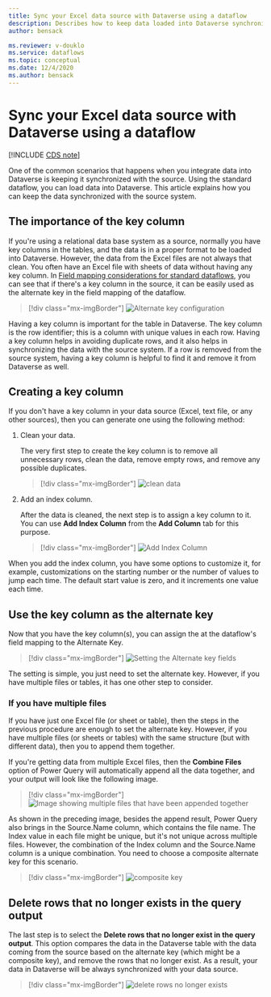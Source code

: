 ```yaml
---
title: Sync your Excel data source with Dataverse using a dataflow
description: Describes how to keep data loaded into Dataverse synchronized with the data source using dataflows.
author: bensack

ms.reviewer: v-douklo
ms.service: dataflows
ms.topic: conceptual
ms.date: 12/4/2020
ms.author: bensack
---
```


# Sync your Excel data source with Dataverse using a dataflow

[!INCLUDE [CDS note](../includes/cc-data-platform-banner.md)]

One of the common scenarios that happens when you integrate data into Dataverse is keeping it synchronized with the source. Using the standard dataflow, you can load data into Dataverse. This article explains how you can keep the data synchronized with the source system.

## The importance of the key column

If you're using a relational data base system as a source, normally you have key columns in the tables, and the data is in a proper format to be loaded into Dataverse. However, the data from the Excel files are not always that clean. You often have an Excel file with sheets of data without having any key column. In [Field mapping considerations for standard dataflows](get-best-of-standard-dataflows.md), you can see that if there's a key column in the source, it can be easily used as the alternate key in the field mapping of the dataflow.

> [!div class="mx-imgBorder"]
> ![Alternate key configuration](media/PKAKsame.png)

Having a key column is important for the table in Dataverse. The key column is the row identifier; this is a column with unique values in each row. Having a key column helps in avoiding duplicate rows, and it also helps in synchronizing the data with the source system. If a row is removed from the source system, having a key column is helpful to find it and remove it from Dataverse as well.

## Creating a key column

If you don't have a key column in your data source (Excel, text file, or any other sources), then you can generate one using the following method:

1. Clean your data. 

   The very first step to create the key column is to remove all unnecessary rows, clean the data, remove empty rows, and remove any possible duplicates.

   > [!div class="mx-imgBorder"]
   > ![clean data](media/CleanData.png)

2. Add an index column.

   After the data is cleaned, the next step is to assign a key column to it. You can use **Add Index Column** from the **Add Column** tab for this purpose.

   > [!div class="mx-imgBorder"]
   > ![Add Index Column](media/AddIndexColumn.png)

When you add the index column, you have some options to customize it, for example, customizations on the starting number or the number of values to jump each time. The default start value is zero, and it increments one value each time.

## Use the key column as the alternate key

Now that you have the key column(s), you can assign the at the dataflow's field mapping to the Alternate Key.

> [!div class="mx-imgBorder"]
> ![Setting the Alternate key fields](media/IndexAlternateKey.png)

The setting is simple, you just need to set the alternate key. However, if you have multiple files or tables, it has one other step to consider.

### If you have multiple files

If you have just one Excel file (or sheet or table), then the steps in the previous procedure are enough to set the alternate key. However, if you have multiple files (or sheets or tables) with the same structure (but with different data), then you to append them together.

If you're getting data from multiple Excel files, then the **Combine Files** option of Power Query will automatically append all the data together, and your output will look like the following image.

> [!div class="mx-imgBorder"]
> ![Image showing multiple files that have been appended together](media/TwoFiles.png)

As shown in the preceding image, besides the append result, Power Query also brings in the Source.Name column, which contains the file name. The Index value in each file might be unique, but it's not unique across multiple files. However, the combination of the Index column and the Source.Name column is a unique combination. You need to choose a composite alternate key for this scenario.

> [!div class="mx-imgBorder"]
> ![composite key](media/CompositeIndexKey.png)

## Delete rows that no longer exists in the query output

The last step is to select the **Delete rows that no longer exist in the query output**. This option compares the data in the Dataverse table with the data coming from the source based on the alternate key (which might be a composite key), and remove the rows that no longer exist. As a result, your data in Dataverse will be always synchronized with your data source.

> [!div class="mx-imgBorder"]
> ![delete rows no longer exists](media/DeleteRowsNotExist.png)

